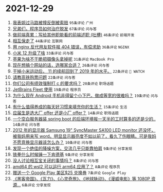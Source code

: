 # 2021-12-29

1. [我表姐过马路被撞反倒被索赔](https://www.v2ex.com/t/825024) `95条评论` `广州`
1. [兄弟们，程序员如何治疗脱发](https://www.v2ex.com/t/825007) `67条评论` `问与答`
1. [做前端真累：写给其他职能看的前端述职 (吐槽)](https://www.v2ex.com/t/825010) `46条评论` `前端开发`
1. [相互保走了](https://www.v2ex.com/t/825012) `44条评论` `互联网`
1. [用 nginx 反代用友软件报 404 错误，有偿求助](https://www.v2ex.com/t/825058) `36条评论` `NGINX`
1. [小米 12 升级了啥](https://www.v2ex.com/t/825025) `33条评论` `问与答`
1. [苹果为啥不干脆把摄像头拿掉呢](https://www.v2ex.com/t/825072) `31条评论` `MacBook Pro`
1. [现在想搞个网站的话，选哪家合适？](https://www.v2ex.com/t/825019) `26条评论` `问与答`
1. [干掉小米运动后， 11 的续航回到了 2019 年的水平。](https://www.v2ex.com/t/825027) `22条评论` ` WATCH`
1. [请教高铁购票问题](https://www.v2ex.com/t/825005) `22条评论` `问与答`
1. [你们公司有绩效强制打 c 的要求吗？](https://www.v2ex.com/t/825034) `20条评论` `职场话题`
1. [JetBrains Fleet 使用](https://www.v2ex.com/t/825075) `19条评论` `程序员`
1. [为什么现在 Android 手机非得留个小下巴，做成等宽的很难吗？](https://www.v2ex.com/t/825053) `19条评论` `问与答`
1. [有什么值得养成的每天好习惯来填充你的生活？](https://www.v2ex.com/t/825042) `15条评论` `生活`
1. [应届生是选大厂 offer 还是小厂 offer？](https://www.v2ex.com/t/825068) `14条评论` `职场话题`
1. [一个空白服务器装 spring boot 的后端环境报一天半的工时算多的还是少的..](https://www.v2ex.com/t/825032) `14条评论` `问与答`
1. [2012 年的显示器 Samsung 19" SyncMaster SA100 LED monitor 还没坏，被我妈用来写 word。明显显示器亮度不如以前了，看久了伤眼睛。可是我妈不愿意换显示器该怎么办？](https://www.v2ex.com/t/825074) `10条评论` `问与答`
1. [发现一个绝佳的降噪方案，交流几乎只能靠拍肩](https://www.v2ex.com/t/825073) `9条评论` `分享发现`
1. [铁拳什么时候锤一下肯德基](https://www.v2ex.com/t/825050) `9条评论` `分享发现`
1. [没人讨论相互宝关闭的事情吗？](https://www.v2ex.com/t/825060) `8条评论` `问与答`
1. [amd64 的 wsl2 可以运行 arm64 应用了？](https://www.v2ex.com/t/825039) `8条评论` `程序员`
1. [赠送一个 Google Play 美区$25 兑换券](https://www.v2ex.com/t/825061) `7条评论` `Google Play`
1. [《黑客帝国》、《瓦力》、《心灵奇旅》、《地球脉动》、《漫威电影》等 1080P 资源...](https://www.v2ex.com/t/825054) `6条评论` `分享发现`
